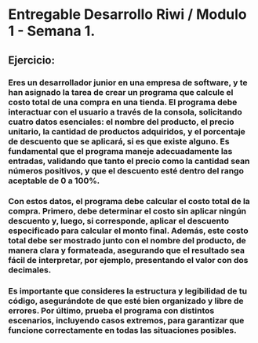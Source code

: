 # Entregable Desarrollo Riwi / Modulo 1 - Semana 1.

## Ejercicio: 

### Eres un desarrollador junior en una empresa de software, y te han asignado la tarea de crear un programa que calcule el costo total de una compra en una tienda. El programa debe interactuar con el usuario a través de la consola, solicitando cuatro datos esenciales: el nombre del producto, el precio unitario, la cantidad de productos adquiridos, y el porcentaje de descuento que se aplicará, si es que existe alguno. Es fundamental que el programa maneje adecuadamente las entradas, validando que tanto el precio como la cantidad sean números positivos, y que el descuento esté dentro del rango aceptable de 0 a 100%.

### Con estos datos, el programa debe calcular el costo total de la compra. Primero, debe determinar el costo sin aplicar ningún descuento y, luego, si corresponde, aplicar el descuento especificado para calcular el monto final. Además, este costo total debe ser mostrado junto con el nombre del producto, de manera clara y formateada, asegurando que el resultado sea fácil de interpretar, por ejemplo, presentando el valor con dos decimales.

### Es importante que consideres la estructura y legibilidad de tu código, asegurándote de que esté bien organizado y libre de errores. Por último, prueba el programa con distintos escenarios, incluyendo casos extremos, para garantizar que funcione correctamente en todas las situaciones posibles.

